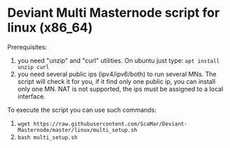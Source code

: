 # Deviant Multi Masternode script for linux (x86_64)
Prerequisites:
1. you need "unzip" and "curl" utilities.
On ubuntu just type:
```apt install unzip curl```
2. you need several public ips (ipv4/ipv6/both) to run several MNs. The script will check it for you, if it find only one public ip, you can install only one MN. NAT is not supported, the ips must be assigned to a local interface.

To execute the script you can use such commands:
1. ```wget https://raw.githubusercontent.com/ScaMar/Deviant-Masternode/master/linux/multi_setup.sh```
2. ```bash multi_setup.sh```
